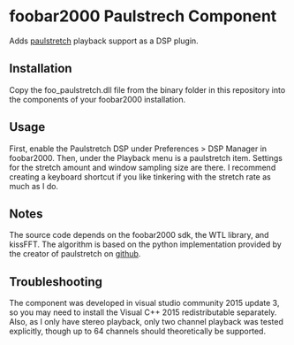# foobar2000 Paulstrech Component

Adds [paulstretch](http://hypermammut.sourceforge.net/paulstretch/) playback support as a DSP plugin.

## Installation

Copy the foo_paulstretch.dll file from the binary folder in this repository into the components of your foobar2000 installation.  

## Usage

First, enable the Paulstretch DSP under Preferences > DSP Manager in foobar2000. Then, under the Playback menu is a paulstretch item. 
Settings for the stretch amount and window sampling size are there. I recommend creating a keyboard shortcut if you like tinkering 
with the stretch rate as much as I do.

## Notes

The source code depends on the foobar2000 sdk, the WTL library, and kissFFT. The algorithm is based on the python implementation 
provided by the creator of paulstretch on [github](https://github.com/paulnasca/paulstretch_python).

## Troubleshooting

The component was developed in visual studio community 2015 update 3, so you may need to install the Visual C++ 2015 redistributable 
separately. Also, as I only have stereo playback, only two channel playback was tested explicitly, though up to 64 channels should 
theoretically be supported.